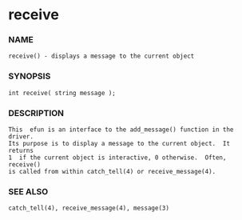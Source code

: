 # receive

### NAME

    receive() - displays a message to the current object

### SYNOPSIS

    int receive( string message );

### DESCRIPTION

    This  efun is an interface to the add_message() function in the driver.
    Its purpose is to display a message to the current object.  It  returns
    1  if the current object is interactive, 0 otherwise.  Often, receive()
    is called from within catch_tell(4) or receive_message(4).

### SEE ALSO

    catch_tell(4), receive_message(4), message(3)

